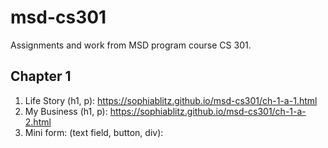 # msd-cs301
Assignments and work from MSD program course CS 301.

## Chapter 1
1. Life Story (h1, p): https://sophiablitz.github.io/msd-cs301/ch-1-a-1.html
2. My Business (h1, p): https://sophiablitz.github.io/msd-cs301/ch-1-a-2.html
3. Mini form: (text field, button, div):
